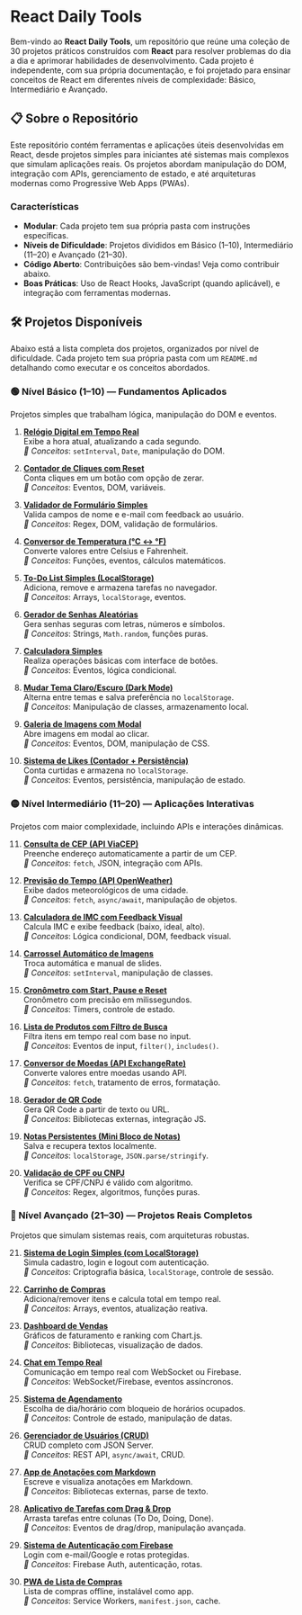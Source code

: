 # React Daily Tools

Bem-vindo ao **React Daily Tools**, um repositório que reúne uma coleção de 30 projetos práticos construídos com **React** para resolver problemas do dia a dia e aprimorar habilidades de desenvolvimento. Cada projeto é independente, com sua própria documentação, e foi projetado para ensinar conceitos de React em diferentes níveis de complexidade: Básico, Intermediário e Avançado.

## 📋 Sobre o Repositório

Este repositório contém ferramentas e aplicações úteis desenvolvidas em React, desde projetos simples para iniciantes até sistemas mais complexos que simulam aplicações reais. Os projetos abordam manipulação do DOM, integração com APIs, gerenciamento de estado, e até arquiteturas modernas como Progressive Web Apps (PWAs).

### Características
- **Modular**: Cada projeto tem sua própria pasta com instruções específicas.
- **Níveis de Dificuldade**: Projetos divididos em Básico (1–10), Intermediário (11–20) e Avançado (21–30).
- **Código Aberto**: Contribuições são bem-vindas! Veja como contribuir abaixo.
- **Boas Práticas**: Uso de React Hooks, JavaScript (quando aplicável), e integração com ferramentas modernas.

## 🛠️ Projetos Disponíveis

Abaixo está a lista completa dos projetos, organizados por nível de dificuldade. Cada projeto tem sua própria pasta com um `README.md` detalhando como executar e os conceitos abordados.

### 🟢 Nível Básico (1–10) — Fundamentos Aplicados

Projetos simples que trabalham lógica, manipulação do DOM e eventos.

1. **[Relógio Digital em Tempo Real](./relogio-digital)**  
   Exibe a hora atual, atualizando a cada segundo.  
   *🧠 Conceitos*: `setInterval`, `Date`, manipulação do DOM.

2. **[Contador de Cliques com Reset](./contador-cliques)**  
   Conta cliques em um botão com opção de zerar.  
   *🧠 Conceitos*: Eventos, DOM, variáveis.

3. **[Validador de Formulário Simples](./validador-formulario)**  
   Valida campos de nome e e-mail com feedback ao usuário.  
   *🧠 Conceitos*: Regex, DOM, validação de formulários.

4. **[Conversor de Temperatura (°C ↔ °F)](./conversor-temperatura)**  
   Converte valores entre Celsius e Fahrenheit.  
   *🧠 Conceitos*: Funções, eventos, cálculos matemáticos.

5. **[To-Do List Simples (LocalStorage)](./todo-list)**  
   Adiciona, remove e armazena tarefas no navegador.  
   *🧠 Conceitos*: Arrays, `localStorage`, eventos.

6. **[Gerador de Senhas Aleatórias](./gerador-senhas)**  
   Gera senhas seguras com letras, números e símbolos.  
   *🧠 Conceitos*: Strings, `Math.random`, funções puras.

7. **[Calculadora Simples](./calculadora)**  
   Realiza operações básicas com interface de botões.  
   *🧠 Conceitos*: Eventos, lógica condicional.

8. **[Mudar Tema Claro/Escuro (Dark Mode)](./tema-claro-escuro)**  
   Alterna entre temas e salva preferência no `localStorage`.  
   *🧠 Conceitos*: Manipulação de classes, armazenamento local.

9. **[Galeria de Imagens com Modal](./galeria-imagens)**  
   Abre imagens em modal ao clicar.  
   *🧠 Conceitos*: Eventos, DOM, manipulação de CSS.

10. **[Sistema de Likes (Contador + Persistência)](./sistema-likes)**  
    Conta curtidas e armazena no `localStorage`.  
    *🧠 Conceitos*: Eventos, persistência, manipulação de estado.

### 🟡 Nível Intermediário (11–20) — Aplicações Interativas

Projetos com maior complexidade, incluindo APIs e interações dinâmicas.

11. **[Consulta de CEP (API ViaCEP)](./consulta-cep)**  
    Preenche endereço automaticamente a partir de um CEP.  
    *🧠 Conceitos*: `fetch`, JSON, integração com APIs.

12. **[Previsão do Tempo (API OpenWeather)](./previsao-tempo)**  
    Exibe dados meteorológicos de uma cidade.  
    *🧠 Conceitos*: `fetch`, `async/await`, manipulação de objetos.

13. **[Calculadora de IMC com Feedback Visual](./calculadora-imc)**  
    Calcula IMC e exibe feedback (baixo, ideal, alto).  
    *🧠 Conceitos*: Lógica condicional, DOM, feedback visual.

14. **[Carrossel Automático de Imagens](./carrossel-imagens)**  
    Troca automática e manual de slides.  
    *🧠 Conceitos*: `setInterval`, manipulação de classes.

15. **[Cronômetro com Start, Pause e Reset](./cronometro)**  
    Cronômetro com precisão em milissegundos.  
    *🧠 Conceitos*: Timers, controle de estado.

16. **[Lista de Produtos com Filtro de Busca](./lista-produtos)**  
    Filtra itens em tempo real com base no input.  
    *🧠 Conceitos*: Eventos de input, `filter()`, `includes()`.

17. **[Conversor de Moedas (API ExchangeRate)](./conversor-moedas)**  
    Converte valores entre moedas usando API.  
    *🧠 Conceitos*: `fetch`, tratamento de erros, formatação.

18. **[Gerador de QR Code](./gerador-qrcode)**  
    Gera QR Code a partir de texto ou URL.  
    *🧠 Conceitos*: Bibliotecas externas, integração JS.

19. **[Notas Persistentes (Mini Bloco de Notas)](./notas-persistentes)**  
    Salva e recupera textos localmente.  
    *🧠 Conceitos*: `localStorage`, `JSON.parse/stringify`.

20. **[Validação de CPF ou CNPJ](./validacao-cpf-cnpj)**  
    Verifica se CPF/CNPJ é válido com algoritmo.  
    *🧠 Conceitos*: Regex, algoritmos, funções puras.

### 🔴 Nível Avançado (21–30) — Projetos Reais Completos

Projetos que simulam sistemas reais, com arquiteturas robustas.

21. **[Sistema de Login Simples (com LocalStorage)](./sistema-login)**  
    Simula cadastro, login e logout com autenticação.  
    *🧠 Conceitos*: Criptografia básica, `localStorage`, controle de sessão.

22. **[Carrinho de Compras](./carrinho-compras)**  
    Adiciona/remover itens e calcula total em tempo real.  
    *🧠 Conceitos*: Arrays, eventos, atualização reativa.

23. **[Dashboard de Vendas](./dashboard-vendas)**  
    Gráficos de faturamento e ranking com Chart.js.  
    *🧠 Conceitos*: Bibliotecas, visualização de dados.

24. **[Chat em Tempo Real](./chat-tempo-real)**  
    Comunicação em tempo real com WebSocket ou Firebase.  
    *🧠 Conceitos*: WebSocket/Firebase, eventos assíncronos.

25. **[Sistema de Agendamento](./sistema-agendamento)**  
    Escolha de dia/horário com bloqueio de horários ocupados.  
    *🧠 Conceitos*: Controle de estado, manipulação de datas.

26. **[Gerenciador de Usuários (CRUD)](./gerenciador-usuarios)**  
    CRUD completo com JSON Server.  
    *🧠 Conceitos*: REST API, `async/await`, CRUD.

27. **[App de Anotações com Markdown](./anotacoes-markdown)**  
    Escreve e visualiza anotações em Markdown.  
    *🧠 Conceitos*: Bibliotecas externas, parse de texto.

28. **[Aplicativo de Tarefas com Drag & Drop](./tarefas-drag-drop)**  
    Arrasta tarefas entre colunas (To Do, Doing, Done).  
    *🧠 Conceitos*: Eventos de drag/drop, manipulação avançada.

29. **[Sistema de Autenticação com Firebase](./autenticacao-firebase)**  
    Login com e-mail/Google e rotas protegidas.  
    *🧠 Conceitos*: Firebase Auth, autenticação, rotas.

30. **[PWA de Lista de Compras](./pwa-lista-compras)**  
    Lista de compras offline, instalável como app.  
    *🧠 Conceitos*: Service Workers, `manifest.json`, cache.